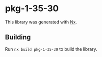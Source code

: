 # pkg-1-35-30

This library was generated with [Nx](https://nx.dev).

## Building

Run `nx build pkg-1-35-30` to build the library.
